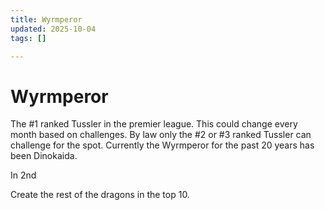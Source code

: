 ```yaml
---
title: Wyrmperor
updated: 2025-10-04
tags: []

---
```


# Wyrmperor


The #1 ranked Tussler in the premier league. This could change every month based on challenges. By law only the #2 or #3 ranked Tussler can challenge for the spot. Currently the Wyrmperor for the past 20 years has been Dinokaida.

In 2nd

Create the rest of the dragons in the top 10.
